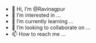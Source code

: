 - 👋 Hi, I’m @Ravinagpur
- 👀 I’m interested in ...
- 🌱 I’m currently learning ...
- 💞️ I’m looking to collaborate on ...
- 📫 How to reach me ...

<!---
Ravinagpur/Ravinagpur is a ✨ special ✨ repository because its `README.md` (this file) appears on your GitHub profile.
You can click the Preview link to take a look at your changes.
--->
